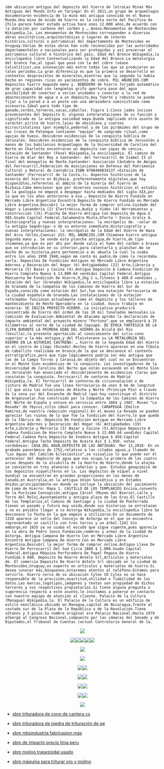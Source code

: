 
```
sbm ubicacion antigua del deposito del hierro de lotroLas Minas Más Antiguas del Mundo Info en Taringa! En el 2011,un grupo de arqueólogos documentaron evidencia de la mina más antigua conocida en el Nuevo Mundo.Una mina de óxido de hierro en la costa norte del Pacífico de Chile parece haber estado activa hace unos 12.000 años,de acuerdo con la datación por carbono del carbón y … Anexo:Monumentos de Montevideo Wikipedia,la. Los monumentos de Montevideo corresponden a diversas obras escultóricas,arquitectónicas o lugares de interés histórico,cultural o patrimonial del departamento de Montevideo en Uruguay.Varias de estas obras han sido reconocidas por las autoridades departamentales o nacionales para ser protegidas y así preservar el patrimonio cultural e histórico del país. Edad del Bronce Wikipedia,la enciclopedia libre Contextualizando la Edad del Bronce.La metalurgia del bronce fue,al igual que pasó con la del cobre (véase Calcolítico),una innovación más entre todas las que se produjeron en tales períodos.La gran diferencia es que la primera se desarrolló en contextos desprovistos de minerales,mientras que la segunda lo había hecho en regiones ricas en yacimientos de cobre. MIL ANUNCIOS.COM Depositos hierro Segunda mano y. BEBEDERO de hierro forjado automático de gran capacidad con lengüetas grifo apertura paso del agua posibilidad de conectar a varias unidades y conectar a la red de abastecimiento de agua o a un depósito,muy fuerte y robusto se puede fijar a la pared o a un poste con una abrazadera suministrada como accesorio.Ideal para todo tipo de ganado,cerdos,terneros,vacas,caballos. Figura 1.Cinco jades incisos provenientes del Depósito O. algunas interpretaciones de su función y significado en la antigua sociedad maya.Queda implicado otro asunto de carácter.pirita de hierro,lajas de obsidiana y cuarzos microcristalinos (por ejemplo,pedernal y.de las pirámides del Grupo de las Cruces de Palenque contienen "equipo" de sangrado ritual,como agujas de hueso. Descubren evidencias de la conquista bíblica de Jerusalén. Descubren evidencias de la conquista bíblica de Jerusalén a manos de los babilonios Arqueólogos de la Universidad de Carolina del Norte en Charlotte encontraron un depósito con capas de ceniza. Estación de Santander (Feve) Wikipedia,la enciclopedia. El camino de hierro de Alar del Rey a Santander: del ferrocarril de Isabel II al final del monopolio de Renfe.Santander: Asociación Cántabra de Amigos del Ferrocarril,Federación de Asociaciones en Defensa del Patrimonio Cultural y Natural de Cantabria.ISBN 9788460834137.«Estación de Santander (Ferrocarril de la Costa.)». Aspectos históricos de la minería del hierro en Bizkaia. preferentemente digitales,que hay disponibles,referentes al ámbito de la minería del hierro de Bizkaia.Cabe mencionar que por diversos sucesos históricos el estudio de la geología no empezó a despegar hasta mediados del siglo XIX,por lo que en los años anteriores a esa … Deposito De Hierro Fundido en Mercado Libre Argentina Encontrá Deposito De Hierro Fundido en Mercado Libre Argentina.Descubrí la mejor forma de comprar online.Cuidado del Hogar y Lavandería (2) Electrónica,Audio y Video (4) Herramientas y Construcción (15).Plancha De Hierro Antigua Con Deposito De Agua.$ 985.Usado Capital Federal.Salamandra Mixta.Oferta ! Envío Gratis A. Historiografía y nuevas interpretaciones: la necrópolis de. —solar de la antigua Segobriga— o de su entorno inmediato.Historiografía y nuevas interpretaciones: la necrópolis de la Edad del Hierro de Haza del Arca (Uclés,Cuenca) 253. MIL ANUNCIOS.COM Chimenea hierro antigua Segunda mano y. Se vende esta plancha antigua,de hierro,de tipo chimenea,ya que es por ahí por donde salía el humo del carbón o brasas que se introducían en su interior,para calentarla y planchar.No se mucho de su historia,pero perteneció a mi abuela la cual la usaba entre los años 1930 1940,según me contó mi padre,de como la recordaba verla. Depositos De Fundicion Antiguos en Mercado Libre Argentina Adornos y Decoración del Hogar (6) Antigüedades (22) Arte,Librería y Mercería (5) Bazar y Cocina (4).Antiguo Deposito A Cadena Fundicion De Hierro Completo Nuevo $ 13.000.64 vendidos Capital Federal.Antigua Mancuerna De Fundición De Hierro,9,2kg C u,fitness $ 480.8 vendidos … Estación del Sur (Granada) Wikipedia,la enciclopedia libre La estación de Granada de la Compañía de los Caminos de Hierro del Sur de España,conocida como estación del Sur,fue una estación ferroviaria de la ciudad española de Granada.Las instalaciones de la estación reformadas funcionan actualmente como el depósito y los talleres de mantenimiento de Renfe Operadora en la ciudad. busco trabajo en mineria: SE INICIA PROYECTO HIERRO. La iniciativa producirá concentrado de hierro del orden de las 10 mil toneladas mensuales.La Comisión de Evaluación Ambiental de Atacama aprobó la declaración de impacto ambiental del proyecto minero "Fortuna",que se emplazará a 15 kilómetros al norte de la ciudad de Copiapó. DE ÉPOCA TARTÉSICA DE LA ILIPA DURANTE LA PRIMERA EDAD DEL HIERRO.de Alcalá del Río (Sevilla),la presente aportación al conocimiento del sitio.ceno superior a la más antigua,y del Pleistoceno su LA METALURGIA DEL HIERRO EN LA ASTURIAS CASTREÑA: … hierro de la Segunda Edad del Hierro en el castro de Llagú (Oviedo).Restos de hierro aparecen en una fíbula de caballito realizada en bronce,de la que se desconoce el contexto estratigráfico,pero que tipo lógicamente podría ser más antigua que las de la Campa Torres y Caravia.Un objeto del cual no se Encuentran en el Monte Sión evidencias de la conquista. Los investigadores de la Universidad de Carolina del Norte que están excavando en el Monte Sión en Jerusalén han anunciado el descubrimiento de evidencias claras que constatan la conquista. Ferrocarril de contorno de Madrid Wikipedia,la. El ferrocarril de contorno,de circunvalación o de cintura de Madrid fue una línea ferroviaria de unos 8 km de longitud [1] que unía las estaciones de Atocha y Norte (Príncipe Pío) a través de la zona sur del Ensanche de Madrid (que hoy constituye el distrito de Arganzuela).Fue construido por la Compañía de los Caminos de Hierro del Norte de España y estuvo en servicio entre 1864 y 1987. Museo "La Rosada" de Ybycuí,sitio ideal para conocer. CARAPEGUÁ (Emilce Ramírez,de nuestra redacción regional).En el museo La Rosada se pueden apreciar las ruinas de lo que fue la fundición del hierro,lo que quedó de la fábrica de. Depósito De Fundición Antiguo en Mercado Libre Argentina Adornos y Decoración del Hogar (6) Antigüedades (19) Arte,Librería y Mercería (5) Bazar y Cocina (5).Antiguo Deposito A Cadena Fundicion De Hierro Completo Nuevo $ 13.000.64 vendidos Capital Federal.Cadena Para Deposito De Inodoro Antigua $ 450.Capital Federal.Antiguo Tacho Deposito De Aceite Ajs $ 1.950. notas cordobesas: CASA DEL AGUA,DEPÓSITO DE LAS ANTIGUAS. Mar 12,2018· En un grabado panorámico de 1752,relativo a las citadas aguas,y llamado de "Las Aguas del Cabildo Eclesiástico",se visualiza lo que puede ser el antecesor del depósito de agua que nos ocupa,la primera de las cuatro arcas después de la alcubilla de la Huerta de Hierro,donde la atajea se convierte en tres atanores o cañerías y que. Estudio geoquímico de los depósitos niquelíferos en la. Los depósitos de níquel a nivel mundial se encuentran en grandes proporciones en las menas de Canadá,en Australia,en la antigua Unión Soviética y en Estados Unidos,principalmente.en donde se incluye la ubicación del yacimiento de Loma de Hierro: Mapa 1. CASTILLO DE LOS TEMPLARIOS Encina,convento de la Purísima Concepción,antigua Cárcel (Museo del Bierzo),calle y Torre del Reloj,Ayuntamiento y antigua plaza de las Eras.El Castillo de los Templarios,el Camino de Santiago y la ciudad de Ponferrada tienen un pasado y futuro muy unido,donde sus historias se entrelazan y no es posible llegar a co Astorga Wikipedia,la enciclopedia libre Se desconoce la fecha en la que empezó a utilizarse.En un documento de 1320 aparece un sello del Concejo de Astorga en el que se encuentra representado un castillo con tres torres y un árbol.[24] Sin embargo,en 1635 ya se usaba el escudo que sigue vigente,pues aparecía en la obra de Pedro Junco Fundación,nombres y armas de la ciudad de Astorga. Antigua Campana De Hierro Con en Mercado Libre Argentina Encontrá Antigua Campana De Hierro Con en Mercado Libre Argentina.Descubrí la mejor forma de comprar online.Antigua Llave De Hierro De Ferrocarril Del Sud Circa 1880 $ 1.000.Usado Capital Federal.Antigua Máquina Perforadora De Papel Pegaso De Hierro Fundido.$ 600. Deposito De Hierro Antelo Srl,Articulos y materiales de. El comercio Deposito De Hierro Antelo Srl ubicado en la ciudad de Montevideo,Uruguay,es experto en articulos y materiales de hierro.Si desea conocer más,búsquenos,estaremos atentos al teléfono.Estamos para servirle. Hierro cerca de su ubicación Cylex CO Cylex no se hace responsable de la precisión,exactitud,utilidad o fiabilidad de los datos.Las marcas,logotipos,imágenes y textos son propiedad de dichos terceros y sus respectivos propietarios.Si tiene alguna pregunta o sugerencia respecto a este asunto,le invitamos a ponerse en contacto con nuestro equipo de atención al cliente. Palacio de la Cultura (Managua) Wikipedia,la. El Palacio de la Cultura es un edificio de estilo neoclásico ubicado en Managua,capital de Nicaragua,frente al costado sur de la Plaza de la República o de la Revolución.Tiene sótanos y 3 pisos.Su nombre original era Palacio Nacional.Hasta 1979 albergó al Congreso Nacional,compuesto por las cámaras del Senado y de Diputados,el Tribunal de Cuentas (actual Contraloría General de la. 
```

<div align="center">

<a href="https://es-crusher.shibang-china.com/github&k=sbm+ubicacion+antigua+del+deposito+del+hierro+de+lotro"><img src="https://static.shibang-china.com/es/crusher/logo.jpg"></a>

<a href="https://es-crusher.shibang-china.com/github&k=sbm+ubicacion+antigua+del+deposito+del+hierro+de+lotro"><img src="https://static.shibang-china.com/es/crusher/index.jpg"></a><a href="https://es-crusher.shibang-china.com/material.htmlgithub&k=sbm+ubicacion+antigua+del+deposito+del+hierro+de+lotro"><img src="https://static.shibang-china.com/es/crusher/material.jpg"></a><a href="https://es-crusher.shibang-china.com/application.htmlgithub&k=sbm+ubicacion+antigua+del+deposito+del+hierro+de+lotro"><img src="https://static.shibang-china.com/es/crusher/application.jpg"></a><a href="https://es-crusher.shibang-china.com/aboutus.htmlgithub&k=sbm+ubicacion+antigua+del+deposito+del+hierro+de+lotro"><img src="https://static.shibang-china.com/es/crusher/aboutus.jpg"></a><a href="https://es-crusher.shibang-china.com/contact.htmlgithub&k=sbm+ubicacion+antigua+del+deposito+del+hierro+de+lotro"><img src="https://static.shibang-china.com/es/crusher/contact.jpg"></a>

<a href="https://es-crusher.shibang-china.com/github&k=sbm+ubicacion+antigua+del+deposito+del+hierro+de+lotro"><img src="https://static.shibang-china.com/es/crusher/banner.jpg"></a>

<a href="https://swt.shibang-china.com/github&k=sbm+ubicacion+antigua+del+deposito+del+hierro+de+lotro"><img src="https://static.shibang-china.com/es/crusher/text.jpg"></a>

<a href="https://swt.shibang-china.com/github&k=sbm+ubicacion+antigua+del+deposito+del+hierro+de+lotro"><img src="https://static.shibang-china.com/es/crusher/chat.jpg"></a><a href="https://es-crusher.shibang-china.com/contact.htmlgithub&k=sbm+ubicacion+antigua+del+deposito+del+hierro+de+lotro"><img src="https://static.shibang-china.com/es/crusher/message.jpg"></a>

<a href="https://es-crusher.shibang-china.com/products/pe.htmlgithub&k=sbm+ubicacion+antigua+del+deposito+del+hierro+de+lotro"><img src="https://static.shibang-china.com/es/crusher/pe.jpg"></a><a href="https://es-crusher.shibang-china.com/products/pf.htmlgithub&k=sbm+ubicacion+antigua+del+deposito+del+hierro+de+lotro"><img src="https://static.shibang-china.com/es/crusher/pf.jpg"></a>

<a href="https://es-crusher.shibang-china.com/products/hpt.htmlgithub&k=sbm+ubicacion+antigua+del+deposito+del+hierro+de+lotro"><img src="https://static.shibang-china.com/es/crusher/hpt.jpg"></a><a href="https://es-crusher.shibang-china.com/products/vsi.htmlgithub&k=sbm+ubicacion+antigua+del+deposito+del+hierro+de+lotro"><img src="https://static.shibang-china.com/es/crusher/vsi.jpg"></a>

<a href="https://es-crusher.shibang-china.com/products/klv.htmlgithub&k=sbm+ubicacion+antigua+del+deposito+del+hierro+de+lotro"><img src="https://static.shibang-china.com/es/crusher/klv.jpg"></a><a href="https://es-crusher.shibang-china.com/products/portable.htmlgithub&k=sbm+ubicacion+antigua+del+deposito+del+hierro+de+lotro"><img src="https://static.shibang-china.com/es/crusher/portable.jpg"></a>

<a href="https://swt.shibang-china.com/github&k=sbm+ubicacion+antigua+del+deposito+del+hierro+de+lotro"><img src="https://static.shibang-china.com/es/crusher/case.jpg"></a>

</div>


* [sbm trituradora de cono de cantera cs](sbm%20trituradora%20de%20cono%20de%20cantera%20cs.md)

* [sbm trituradora de piedra de trituración de pe](sbm%20trituradora%20de%20piedra%20de%20trituraci%C3%B3n%20de%20pe.md)

* [sbm mbsindustria fabricasion más](sbm%20mbsindustria%20fabricasion%20m%C3%A1s.md)

* [sbm de impacto precio lima peru](sbm%20de%20impacto%20precio%20lima%20peru.md)

* [sbm molino trapezoidal usado](sbm%20molino%20trapezoidal%20usado.md)

* [sbm máquina para triturar oro y molino](sbm%20m%C3%A1quina%20para%20triturar%20oro%20y%20molino.md)